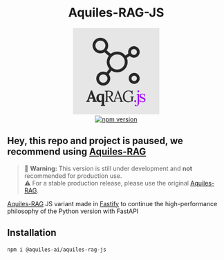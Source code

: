 <h1 align="center">Aquiles-RAG-JS</h1>

<div align="center">
  <img src="image/aqjs.png" alt="Aquiles-RAG-JS Logo" width="200"/>
  <br/>
  <a href="https://www.npmjs.com/package/@aquiles-ai/aquiles-rag-js">
    <img src="https://img.shields.io/npm/v/@aquiles-ai%2Faquiles-rag-js.svg" alt="npm version"/>
  </a>
</div>

## Hey, this repo and project is paused, we recommend using [Aquiles-RAG](https://github.com/Aquiles-ai/Aquiles-RAG)

> 🚧 **Warning:** This version is still under development and **not** recommended for production use.  
> ⚠️ For a stable production release, please use the original [Aquiles-RAG](https://github.com/Aquiles-ai/Aquiles-RAG).

[Aquiles-RAG](https://github.com/Aquiles-ai/Aquiles-RAG) JS variant made in [Fastify](https://fastify.dev/) to continue the high-performance philosophy of the Python version with FastAPI

## Installation

```bash
npm i @aquiles-ai/aquiles-rag-js
```
